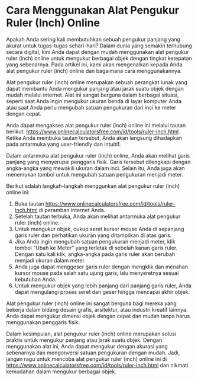 Cara Menggunakan Alat Pengukur Ruler (Inch) Online
==================================================

Apakah Anda sering kali membutuhkan sebuah pengukur panjang yang akurat untuk tugas-tugas sehari-hari? Dalam dunia yang semakin terhubung secara digital, kini Anda dapat dengan mudah menggunakan alat pengukur ruler (inch) online untuk mengukur berbagai objek dengan tingkat ketepatan yang sebenarnya. Pada artikel ini, kami akan mengenalkan kepada Anda alat pengukur ruler (inch) online dan bagaimana cara menggunakannya.

Alat pengukur ruler (inch) online merupakan sebuah perangkat lunak yang dapat membantu Anda mengukur panjang atau jarak suatu objek dengan mudah melalui internet. Alat ini sangat berguna dalam berbagai situasi, seperti saat Anda ingin mengukur ukuran benda di layar komputer Anda atau saat Anda perlu mengubah satuan pengukuran dari inci ke meter dengan cepat.

Anda dapat mengakses alat pengukur ruler (inch) online ini melalui tautan berikut: <https://www.onlinecalculatorsfree.com/id/tools/ruler-inch.html>. Ketika Anda membuka tautan tersebut, Anda akan langsung dihadapkan pada antarmuka yang user-friendly dan intuitif.

Dalam antarmuka alat pengukur ruler (inch) online, Anda akan melihat garis panjang yang menyerupai penggaris fisik. Garis tersebut dilengkapi dengan angka-angka yang mewakili ukuran dalam inci. Selain itu, Anda juga akan menemukan tombol untuk mengubah satuan pengukuran menjadi meter.

Berikut adalah langkah-langkah menggunkan alat pengukur ruler (inch) online ini:

1. Buka tautan <https://www.onlinecalculatorsfree.com/id/tools/ruler-inch.html> di peramban internet Anda.
2. Setelah tautan terbuka, Anda akan melihat antarmuka alat pengukur ruler (inch) online.
3. Untuk mengukur objek, cukup seret kursor mouse Anda di sepanjang garis ruler dan perhatikan ukuran yang ditampilkan di atas garis.
4. Jika Anda ingin mengubah satuan pengukuran menjadi meter, klik tombol "Ubah ke Meter" yang terletak di sebelah kanan garis ruler. Dengan satu kali klik, angka-angka pada garis ruler akan berubah menjadi ukuran dalam meter.
5. Anda juga dapat menggeser garis ruler dengan mengklik dan menahan kursor mouse pada salah satu ujung garis, lalu menyeretnya sesuai kebutuhan Anda.
6. Untuk mengukur objek yang lebih panjang dari panjang garis ruler, Anda dapat mengulangi proses seret dan geser hingga mencapai akhir objek.

Alat pengukur ruler (inch) online ini sangat berguna bagi mereka yang bekerja dalam bidang desain grafis, arsitektur, atau industri kreatif lainnya. Anda dapat mengukur dimensi objek dengan cepat dan mudah tanpa harus menggunakan penggaris fisik.

Dalam kesimpulan, alat pengukur ruler (inch) online merupakan solusi praktis untuk mengukur panjang atau jarak suatu objek. Dengan menggunakan alat ini, Anda dapat mengukur dengan akurasi yang sebenarnya dan mengonversi satuan pengukuran dengan mudah. Jadi, jangan ragu untuk mencoba alat pengukur ruler (inch) online ini di <https://www.onlinecalculatorsfree.com/id/tools/ruler-inch.html> dan nikmati kemudahan dalam mengukur berbagai objek.